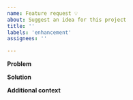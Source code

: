 ```yaml
---
name: Feature request 💡
about: Suggest an idea for this project
title: ''
labels: 'enhancement'
assignees: ''

---
```


<!--
 Thank you for taking the time to share an idea or requirement, we greatly appreciate your help in improving Weave Policy Validator! ❤️
-->

**Problem**
<!--
Does your feature request relate to a problem you experienced? What were you trying to accomplish and why?
-->

**Solution**
<!--
A clear and concise description of what you want to happen
-->

**Additional context**
<!--
Please share anything else which may be valuable:
- Whether you would be willing to contribute to the feature
- Alternative approaches you have considered
- Links or references to other material
- Sketches / Diagrams
-->
